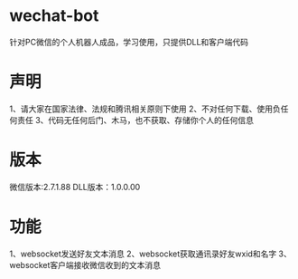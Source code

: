 # wechat-bot
针对PC微信的个人机器人成品，学习使用，只提供DLL和客户端代码
# 声明
1、请大家在国家法律、法规和腾讯相关原则下使用
2、不对任何下载、使用负任何责任
3、代码无任何后门、木马，也不获取、存储你个人的任何信息
# 版本
微信版本:2.7.1.88
DLL版本：1.0.0.00
# 功能
1、websocket发送好友文本消息
2、websocket获取通讯录好友wxid和名字
3、websocket客户端接收微信收到的文本消息
